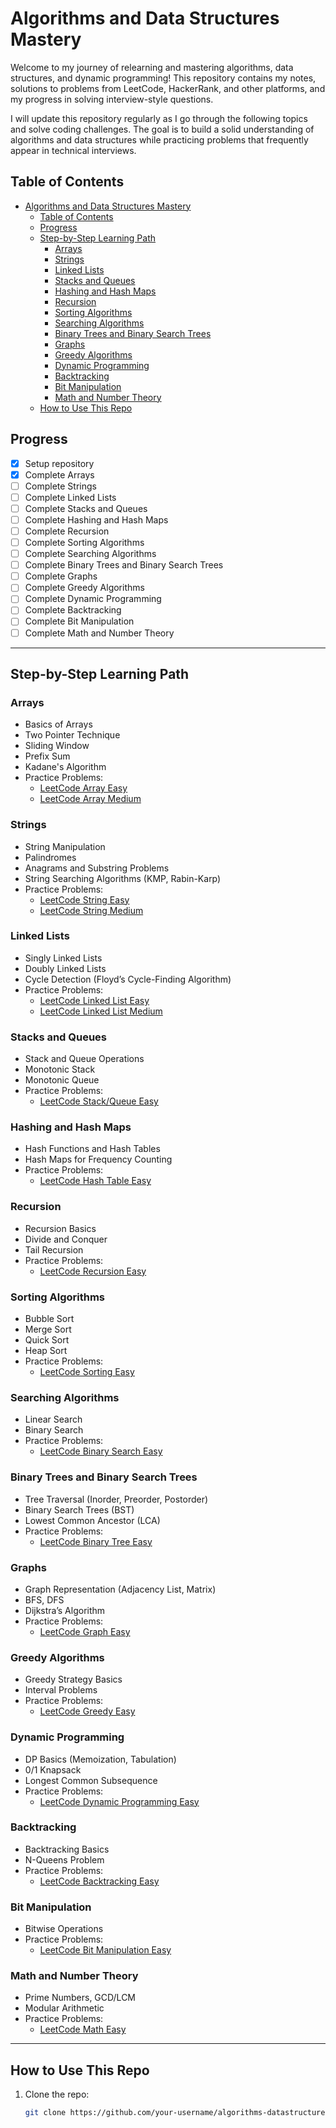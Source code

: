 # Algorithms and Data Structures Mastery

Welcome to my journey of relearning and mastering algorithms, data structures, and dynamic programming! This repository contains my notes, solutions to problems from LeetCode, HackerRank, and other platforms, and my progress in solving interview-style questions.

I will update this repository regularly as I go through the following topics and solve coding challenges. The goal is to build a solid understanding of algorithms and data structures while practicing problems that frequently appear in technical interviews.

## Table of Contents

- [Algorithms and Data Structures Mastery](#algorithms-and-data-structures-mastery)
  - [Table of Contents](#table-of-contents)
  - [Progress](#progress)
  - [Step-by-Step Learning Path](#step-by-step-learning-path)
    - [Arrays](#arrays)
    - [Strings](#strings)
    - [Linked Lists](#linked-lists)
    - [Stacks and Queues](#stacks-and-queues)
    - [Hashing and Hash Maps](#hashing-and-hash-maps)
    - [Recursion](#recursion)
    - [Sorting Algorithms](#sorting-algorithms)
    - [Searching Algorithms](#searching-algorithms)
    - [Binary Trees and Binary Search Trees](#binary-trees-and-binary-search-trees)
    - [Graphs](#graphs)
    - [Greedy Algorithms](#greedy-algorithms)
    - [Dynamic Programming](#dynamic-programming)
    - [Backtracking](#backtracking)
    - [Bit Manipulation](#bit-manipulation)
    - [Math and Number Theory](#math-and-number-theory)
  - [How to Use This Repo](#how-to-use-this-repo)

## Progress

- [x] Setup repository
- [x] Complete Arrays
- [ ] Complete Strings
- [ ] Complete Linked Lists
- [ ] Complete Stacks and Queues
- [ ] Complete Hashing and Hash Maps
- [ ] Complete Recursion
- [ ] Complete Sorting Algorithms
- [ ] Complete Searching Algorithms
- [ ] Complete Binary Trees and Binary Search Trees
- [ ] Complete Graphs
- [ ] Complete Greedy Algorithms
- [ ] Complete Dynamic Programming
- [ ] Complete Backtracking
- [ ] Complete Bit Manipulation
- [ ] Complete Math and Number Theory

---

## Step-by-Step Learning Path

### Arrays
- Basics of Arrays
- Two Pointer Technique
- Sliding Window
- Prefix Sum
- Kadane's Algorithm
- Practice Problems:
  - [LeetCode Array Easy](https://leetcode.com/problemset/all/?difficulty=EASY&page=1&topicSlugs=array)
  - [LeetCode Array Medium](https://leetcode.com/problemset/all/?difficulty=MEDIUM&page=1&topicSlugs=array)

### Strings
- String Manipulation
- Palindromes
- Anagrams and Substring Problems
- String Searching Algorithms (KMP, Rabin-Karp)
- Practice Problems:
  - [LeetCode String Easy](https://leetcode.com/problemset/all/?difficulty=EASY&page=1&topicSlugs=string)
  - [LeetCode String Medium](https://leetcode.com/problemset/all/?difficulty=MEDIUM&page=1&topicSlugs=string)

### Linked Lists
- Singly Linked Lists
- Doubly Linked Lists
- Cycle Detection (Floyd’s Cycle-Finding Algorithm)
- Practice Problems:
  - [LeetCode Linked List Easy](https://leetcode.com/problemset/all/?difficulty=EASY&page=1&topicSlugs=linked-list)
  - [LeetCode Linked List Medium](https://leetcode.com/problemset/all/?difficulty=MEDIUM&page=1&topicSlugs=linked-list)

### Stacks and Queues
- Stack and Queue Operations
- Monotonic Stack
- Monotonic Queue
- Practice Problems:
  - [LeetCode Stack/Queue Easy](https://leetcode.com/problemset/all/?difficulty=EASY&page=1&topicSlugs=stack)

### Hashing and Hash Maps
- Hash Functions and Hash Tables
- Hash Maps for Frequency Counting
- Practice Problems:
  - [LeetCode Hash Table Easy](https://leetcode.com/problemset/all/?difficulty=EASY&page=1&topicSlugs=hash-table)

### Recursion
- Recursion Basics
- Divide and Conquer
- Tail Recursion
- Practice Problems:
  - [LeetCode Recursion Easy](https://leetcode.com/problemset/all/?difficulty=EASY&page=1&topicSlugs=recursion)

### Sorting Algorithms
- Bubble Sort
- Merge Sort
- Quick Sort
- Heap Sort
- Practice Problems:
  - [LeetCode Sorting Easy](https://leetcode.com/problemset/all/?difficulty=EASY&page=1&topicSlugs=sorting)

### Searching Algorithms
- Linear Search
- Binary Search
- Practice Problems:
  - [LeetCode Binary Search Easy](https://leetcode.com/problemset/all/?difficulty=EASY&page=1&topicSlugs=binary-search)

### Binary Trees and Binary Search Trees
- Tree Traversal (Inorder, Preorder, Postorder)
- Binary Search Trees (BST)
- Lowest Common Ancestor (LCA)
- Practice Problems:
  - [LeetCode Binary Tree Easy](https://leetcode.com/problemset/all/?difficulty=EASY&page=1&topicSlugs=binary-tree)

### Graphs
- Graph Representation (Adjacency List, Matrix)
- BFS, DFS
- Dijkstra’s Algorithm
- Practice Problems:
  - [LeetCode Graph Easy](https://leetcode.com/problemset/all/?difficulty=EASY&page=1&topicSlugs=graph)

### Greedy Algorithms
- Greedy Strategy Basics
- Interval Problems
- Practice Problems:
  - [LeetCode Greedy Easy](https://leetcode.com/problemset/all/?difficulty=EASY&page=1&topicSlugs=greedy)

### Dynamic Programming
- DP Basics (Memoization, Tabulation)
- 0/1 Knapsack
- Longest Common Subsequence
- Practice Problems:
  - [LeetCode Dynamic Programming Easy](https://leetcode.com/problemset/all/?difficulty=EASY&page=1&topicSlugs=dynamic-programming)

### Backtracking
- Backtracking Basics
- N-Queens Problem
- Practice Problems:
  - [LeetCode Backtracking Easy](https://leetcode.com/problemset/all/?difficulty=EASY&page=1&topicSlugs=backtracking)

### Bit Manipulation
- Bitwise Operations
- Practice Problems:
  - [LeetCode Bit Manipulation Easy](https://leetcode.com/problemset/all/?difficulty=EASY&page=1&topicSlugs=bit-manipulation)

### Math and Number Theory
- Prime Numbers, GCD/LCM
- Modular Arithmetic
- Practice Problems:
  - [LeetCode Math Easy](https://leetcode.com/problemset/all/?difficulty=EASY&page=1&topicSlugs=math)

---

## How to Use This Repo

1. Clone the repo:  
   ```bash
   git clone https://github.com/your-username/algorithms-datastructures.git
